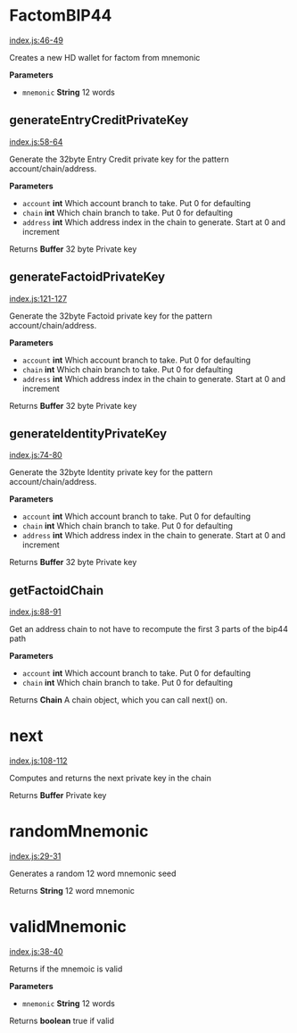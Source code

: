 # FactomBIP44

[index.js:46-49](https://github.com/MyFactomWallet/factombip44/blob/5f88384cac608a1c4499c6aa6b56c520ff9400a6/index.js#L46-L49 "Source code on GitHub")

Creates a new HD wallet for factom from mnemonic

**Parameters**

-   `mnemonic` **String** 12 words

## generateEntryCreditPrivateKey

[index.js:58-64](https://github.com/MyFactomWallet/factombip44/blob/5f88384cac608a1c4499c6aa6b56c520ff9400a6/index.js#L58-L64 "Source code on GitHub")

Generate the 32byte Entry Credit private key for the pattern account/chain/address.

**Parameters**

-   `account` **int** Which account branch to take. Put 0 for defaulting
-   `chain` **int** Which chain branch to take. Put 0 for defaulting
-   `address` **int** Which address index in the chain to generate. Start at 0 and increment

Returns **Buffer** 32 byte Private key

## generateFactoidPrivateKey

[index.js:121-127](https://github.com/MyFactomWallet/factombip44/blob/5f88384cac608a1c4499c6aa6b56c520ff9400a6/index.js#L121-L127 "Source code on GitHub")

Generate the 32byte Factoid private key for the pattern account/chain/address.

**Parameters**

-   `account` **int** Which account branch to take. Put 0 for defaulting
-   `chain` **int** Which chain branch to take. Put 0 for defaulting
-   `address` **int** Which address index in the chain to generate. Start at 0 and increment

Returns **Buffer** 32 byte Private key

## generateIdentityPrivateKey

[index.js:74-80](https://github.com/MyFactomWallet/factombip44/blob/5f88384cac608a1c4499c6aa6b56c520ff9400a6/index.js#L74-L80 "Source code on GitHub")

Generate the 32byte Identity private key for the pattern account/chain/address.

**Parameters**

-   `account` **int** Which account branch to take. Put 0 for defaulting
-   `chain` **int** Which chain branch to take. Put 0 for defaulting
-   `address` **int** Which address index in the chain to generate. Start at 0 and increment

Returns **Buffer** 32 byte Private key

## getFactoidChain

[index.js:88-91](https://github.com/MyFactomWallet/factombip44/blob/5f88384cac608a1c4499c6aa6b56c520ff9400a6/index.js#L88-L91 "Source code on GitHub")

Get an address chain to not have to recompute the first 3 parts of the bip44 path

**Parameters**

-   `account` **int** Which account branch to take. Put 0 for defaulting
-   `chain` **int** Which chain branch to take. Put 0 for defaulting

Returns **Chain** A chain object, which you can call next() on.

# next

[index.js:108-112](https://github.com/MyFactomWallet/factombip44/blob/5f88384cac608a1c4499c6aa6b56c520ff9400a6/index.js#L108-L112 "Source code on GitHub")

Computes and returns the next private key in the chain

Returns **Buffer** Private key

# randomMnemonic

[index.js:29-31](https://github.com/MyFactomWallet/factombip44/blob/5f88384cac608a1c4499c6aa6b56c520ff9400a6/index.js#L29-L31 "Source code on GitHub")

Generates a random 12 word mnemonic seed

Returns **String** 12 word mnemonic

# validMnemonic

[index.js:38-40](https://github.com/MyFactomWallet/factombip44/blob/5f88384cac608a1c4499c6aa6b56c520ff9400a6/index.js#L38-L40 "Source code on GitHub")

Returns if the mnemoic is valid

**Parameters**

-   `mnemonic` **String** 12 words

Returns **boolean** true if valid
